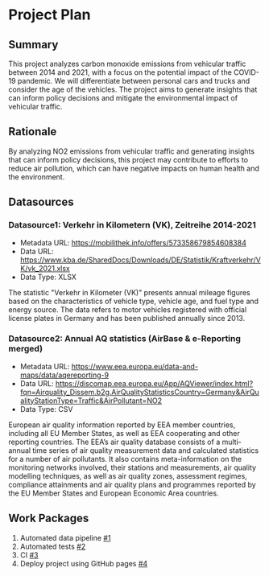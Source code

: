 # Project Plan

## Summary

<!-- Describe your data science project in max. 5 sentences. -->
This project analyzes carbon monoxide emissions from vehicular traffic between 2014 and 2021, with a focus on the potential impact of the COVID-19 pandemic. 
We will differentiate between personal cars and trucks and consider the age of the vehicles. 
The project aims to generate insights that can inform policy decisions and mitigate the environmental impact of vehicular traffic.

## Rationale

<!-- Outline the impact of the analysis, e.g. which pains it solves. -->
By analyzing NO2 emissions from vehicular traffic and generating insights that can inform policy decisions, this project may contribute to efforts to reduce air pollution, which can have negative impacts on human health and the environment.

## Datasources

<!-- Describe each datasources you plan to use in a section. Use the prefic "DatasourceX" where X is the id of the datasource. -->

### Datasource1: Verkehr in Kilometern (VK), Zeitreihe 2014-2021
* Metadata URL: https://mobilithek.info/offers/573358679854608384
* Data URL: https://www.kba.de/SharedDocs/Downloads/DE/Statistik/Kraftverkehr/VK/vk_2021.xlsx
* Data Type: XLSX

The statistic "Verkehr in Kilometer (VK)" presents annual mileage figures based on the characteristics of vehicle type, vehicle age, and fuel type and energy source.
The data refers to motor vehicles registered with official license plates in Germany and has been published annually since 2013. 

### Datasource2: Annual AQ statistics (AirBase & e-Reporting merged)
* Metadata URL: https://www.eea.europa.eu/data-and-maps/data/aqereporting-9
* Data URL: https://discomap.eea.europa.eu/App/AQViewer/index.html?fqn=Airquality_Dissem.b2g.AirQualityStatisticsCountry=Germany&AirQualityStationType=Traffic&AirPollutant=NO2
* Data Type: CSV

European air quality information reported by EEA member countries, including all EU Member States, as well as EEA cooperating and other reporting countries. 
The EEA’s air quality database consists of a multi-annual time series of air quality measurement data and calculated statistics for a number of air pollutants. 
It also contains meta-information on the monitoring networks involved, their stations and measurements, air quality modelling techniques, as well as air quality zones, assessment regimes, compliance attainments and air quality plans and programmes reported by the EU Member States and European Economic Area countries.

## Work Packages

<!-- List of work packages ordered sequentially, each pointing to an issue with more details. -->

1. Automated data pipeline [#1][i1]
2. Automated tests [#2][i1]
3. CI [#3][i1]
4. Deploy project using GitHub pages [#4][i1]


[i1]: https://github.com/leoreinmann/2023-amse-template/issues/1
[i2]: https://github.com/leoreinmann/2023-amse-template/issues/2
[i3]: https://github.com/leoreinmann/2023-amse-template/issues/3
[i4]: https://github.com/leoreinmann/2023-amse-template/issues/4

